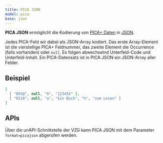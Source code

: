```yaml
---
title: PICA JSON
model: pica
base: json
---
```


**PICA JSON** ermöglicht die Kodierung von [PICA+ Daten](../pica) in
[JSON](../json).

Jedes PICA-Feld wir dabei als JSON-Array kodiert. Das erste Array-Element ist
die vierstellige PICA+ Feldnummer, das zweite Element die Occurrence (falls
vorhanden) oder `null`. Es folgen abwechselnd Unterfeld-Code und
Unterfeld-Inhalt. Ein PICA-Datensatz ist in PICA JSON ein JSON-Array aller
Felder. 

## Beispiel

~~~json
[
  [ "003@", null, "0", "12345X" ],
  [ "021A", null, "a", "Ein Buch", "h", "zum Lesen" ]
]
~~~

## APIs

Über die unAPI-Schnittstelle der VZG kann PICA JSON mit dem Parameter
`format=picajson` abgerufen werden.
